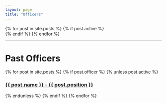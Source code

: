 ```yaml
---
layout: page
title: "Officers"
---
```

<div class="row">
{% for post in site.posts %}
{% if post.active %}
	<a href="{{ post.url | prepend: site.baseurl }}">
		<div class="circle small pull-left" style="background-image: url('{{ site.url }}/{% if post.header-img %}{{ post.header-img }}{% else %}img/officers/blank.jpg{% endif %}')" >
		</div>
	</a>
{% endif %}
{% endfor %}
</div>
<hr>



<h1>Past Officers</h1>
<div class="col-lg-12 col-md-12 col-sm-12 col-xs-12">
{% for post in site.posts %}
{% if post.officer %}
{% unless post.active %}
    <a href="{{ post.url | prepend: site.baseurl }}">
        <h3 class="post-title">{{ post.name }} - {{ post.position }}</h3>
    </a>
{% endunless %}
{% endif %}
{% endfor %}
</div>